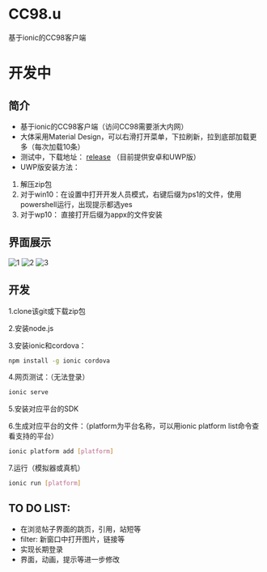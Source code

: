 # CC98.u
基于ionic的CC98客户端

# 开发中

## 简介
- 基于ionic的CC98客户端（访问CC98需要浙大内网）
- 大体采用Material Design，可以右滑打开菜单，下拉刷新，拉到底部加载更多（每次加载10条）
- 测试中，下载地址： [release](https://github.com/Yutyrannus/CC98.u/releases) （目前提供安卓和UWP版）
- UWP版安装方法：
 1. 解压zip包
 2. 对于win10：在设置中打开开发人员模式，右键后缀为ps1的文件，使用powershell运行，出现提示都选yes
 3. 对于wp10： 直接打开后缀为appx的文件安装

## 界面展示
![1](http://139.129.28.8/imgres/ss1.jpg)
![2](http://139.129.28.8/imgres/ss2.jpg)
![3](http://139.129.28.8/imgres/ss3.jpg)

## 开发
1.clone该git或下载zip包

2.安装node.js

3.安装ionic和cordova：

```bash
npm install -g ionic cordova
```

4.网页测试：（无法登录）

```bash
ionic serve
```

5.安装对应平台的SDK

6.生成对应平台的文件：（platform为平台名称，可以用ionic platform list命令查看支持的平台）

```bash
ionic platform add [platform]
```

7.运行（模拟器或真机）
```bash
ionic run [platform]
```
## TO DO LIST:
- 在浏览帖子界面的跳页，引用，站短等
- filter: 新窗口中打开图片，链接等
- 实现长期登录
- 界面，动画，提示等进一步修改